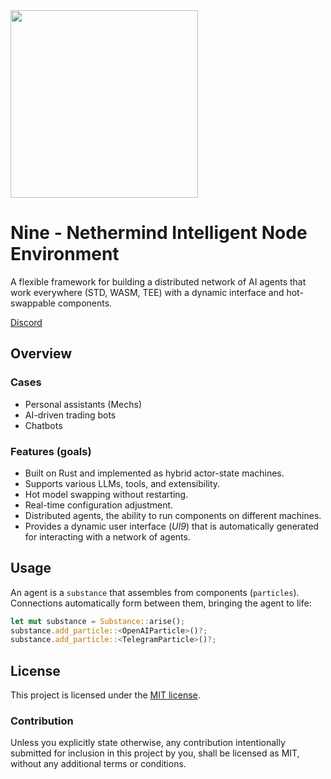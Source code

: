 <img src="https://nethermindeth.github.io/ice-nine/assets/ice-nine-logo.png" width="300px"/>

# Nine - Nethermind Intelligent Node Environment

A flexible framework for building a distributed network of AI agents that work everywhere (STD, WASM, TEE) with a dynamic interface and hot-swappable components.

[Discord](https://discord.gg/sXCEBQMkyZ)

## Overview

###  Cases

- Personal assistants (Mechs)
- AI-driven trading bots
- Chatbots

###  Features (goals)

- Built on Rust and implemented as hybrid actor-state machines.
- Supports various LLMs, tools, and extensibility.
- Hot model swapping without restarting.
- Real-time configuration adjustment.
- Distributed agents, the ability to run components on different machines.
- Provides a dynamic user interface (*UI9*) that is automatically generated for interacting with a network of agents.

## Usage

An agent is a `substance` that assembles from components (`particles`). Connections automatically form between them, bringing the agent to life:

```rust
let mut substance = Substance::arise();
substance.add_particle::<OpenAIParticle>()?;
substance.add_particle::<TelegramParticle>()?;
```

## License

This project is licensed under the [MIT license].

[MIT license]: https://github.com/NethermindEth/ice-nine/blob/trunk/LICENSE

### Contribution

Unless you explicitly state otherwise, any contribution intentionally submitted
for inclusion in this project by you, shall be licensed as MIT, without any additional
terms or conditions.
